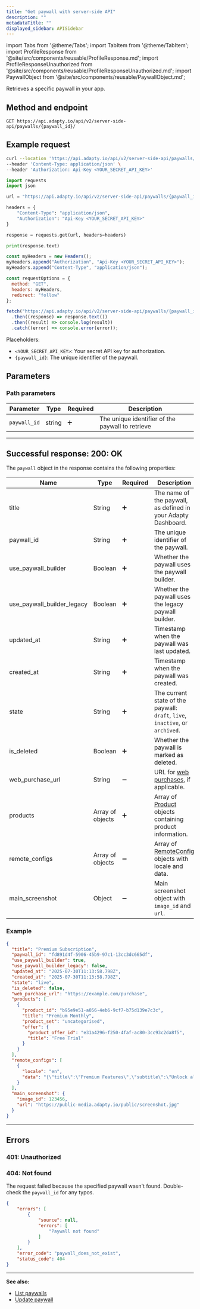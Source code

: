 ```yaml
---
title: "Get paywall with server-side API"
description: ""
metadataTitle: ""
displayed_sidebar: APISidebar
---
```


import Tabs from '@theme/Tabs'; 
import TabItem from '@theme/TabItem'; 
import ProfileResponse from '@site/src/components/reusable/ProfileResponse.md';
import ProfileResponseUnauthorized from '@site/src/components/reusable/ProfileResponseUnauthorized.md';
import PaywallObject from '@site/src/components/reusable/PaywallObject.md';

Retrieves a specific paywall in your app. 

## Method and endpoint

```http
GET https://api.adapty.io/api/v2/server-side-api/paywalls/{paywall_id}/
```

## Example request

<Tabs groupId="api-lang" queryString> 

<TabItem value="curl" label="cURL" default> 

```bash showLineNumbers
curl --location 'https://api.adapty.io/api/v2/server-side-api/paywalls/{paywall_id}/' \
--header 'Content-Type: application/json' \
--header 'Authorization: Api-Key <YOUR_SECRET_API_KEY>'
```

</TabItem> 

<TabItem value="python" label="Python" default> 

```python showLineNumbers
import requests
import json

url = "https://api.adapty.io/api/v2/server-side-api/paywalls/{paywall_id}/"

headers = {
    "Content-Type": "application/json",
    "Authorization": "Api-Key <YOUR_SECRET_API_KEY>"
}

response = requests.get(url, headers=headers)

print(response.text)
```

</TabItem> 

<TabItem value="js" label="JavaScript" default> 

```javascript showLineNumbers
const myHeaders = new Headers();
myHeaders.append("Authorization", "Api-Key <YOUR_SECRET_API_KEY>");
myHeaders.append("Content-Type", "application/json");

const requestOptions = {
  method: "GET",
  headers: myHeaders,
  redirect: "follow"
};

fetch("https://api.adapty.io/api/v2/server-side-api/paywalls/{paywall_id}/", requestOptions)
  .then((response) => response.text())
  .then((result) => console.log(result))
  .catch((error) => console.error(error));
```

</TabItem> 

</Tabs>

Placeholders: 

- `<YOUR_SECRET_API_KEY>`: Your secret API key for authorization.
- `{paywall_id}`: The unique identifier of the paywall.

## Parameters

### Path parameters

| Parameter | Type | Required          | Description |
|-----------|------|-------------------|-------------|
| `paywall_id` | string | :heavy_plus_sign: | The unique identifier of the paywall to retrieve |

---

## Successful response: 200: OK

The `paywall` object in the response contains the following properties:

| Name                      | Type             | Required           | Description                                                                                 |
|---------------------------|------------------|--------------------|---------------------------------------------------------------------------------------------|
| title                     | String           | :heavy_plus_sign:  | The name of the paywall, as defined in your Adapty Dashboard.                               |
| paywall_id                | String           | :heavy_plus_sign:  | The unique identifier of the paywall.                                                       |
| use_paywall_builder       | Boolean          | :heavy_plus_sign:  | Whether the paywall uses the paywall builder.                                               |
| use_paywall_builder_legacy| Boolean          | :heavy_plus_sign:  | Whether the paywall uses the legacy paywall builder.                                        |
| updated_at                | String           | :heavy_plus_sign:  | Timestamp when the paywall was last updated.                                                |
| created_at                | String           | :heavy_plus_sign:  | Timestamp when the paywall was created.                                                     |
| state                     | String           | :heavy_plus_sign:  | The current state of the paywall: `draft`, `live`, `inactive`, or `archived`.               |
| is_deleted                | Boolean          | :heavy_plus_sign:  | Whether the paywall is marked as deleted.                                                   |
| web_purchase_url          | String           | :heavy_minus_sign: | URL for [web purchases](web-paywall), if applicable.                                        |
| products                  | Array of objects | :heavy_plus_sign:  | Array of [Product](web-api-objects#products-object) objects containing product information. |
| remote_configs            | Array of objects | :heavy_minus_sign: | Array of [RemoteConfig](web-api-objects#remoteconfig-object) objects with locale and data.  |
| main_screenshot           | Object           | :heavy_minus_sign: | Main screenshot object with `image_id` and `url`.                                           |

### Example

```json showLineNumbers
{
  "title": "Premium Subscription",
  "paywall_id": "fd891d4f-5906-45b9-97c1-13cc3dc665df",
  "use_paywall_builder": true,
  "use_paywall_builder_legacy": false,
  "updated_at": "2025-07-30T11:13:58.798Z",
  "created_at": "2025-07-30T11:13:58.798Z",
  "state": "live",
  "is_deleted": false,
  "web_purchase_url": "https://example.com/purchase",
  "products": [
    {
      "product_id": "b95e9e51-a056-4eb6-9cf7-b75d139e7c3c",
      "title": "Premium Monthly",
      "product_set": "uncategorised",
      "offer": {
        "product_offer_id": "e31a4296-f250-4faf-ac80-3cc93c2da8f5",
        "title": "Free Trial"
      }
    }
  ],
  "remote_configs": [
    {
      "locale": "en",
      "data": "{\"title\":\"Premium Features\",\"subtitle\":\"Unlock all premium content\"}"
    }
  ],
  "main_screenshot": {
    "image_id": 123456,
    "url": "https://public-media.adapty.io/public/screenshot.jpg"
  }
}
```

---

## Errors

### 401: Unauthorized

<ProfileResponseUnauthorized /> 

### 404: Not found

The request failed because the specified paywall wasn't found. Double-check the `paywall_id` for any typos.

```json showLineNumbers
{
    "errors": [
        {
            "source": null,
            "errors": [
                "Paywall not found"
            ]
        }
    ],
    "error_code": "paywall_does_not_exist",
    "status_code": 404
}
```  

------

**See also:**

- [List paywalls](ss-list-paywalls)
- [Update paywall](ss-update-paywall) 